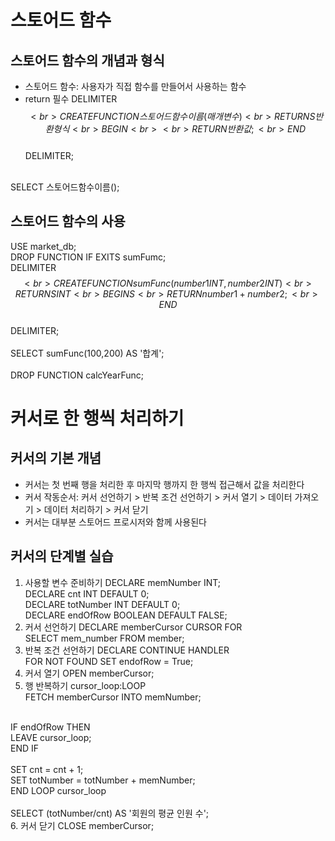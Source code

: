 # 스토어드 함수

## 스토어드 함수의 개념과 형식
* 스토어드 함수: 사용자가 직접 함수를 만들어서 사용하는 함수
* return 필수
DELIMITER $$<br>
CREATE FUNCTION 스토어드함수이름(매개변수)<br>
  RETURNS 반환형식<br>
BEGIN<br>
  <br>
  RETURN 반환값;<br>
END $$<br>
DELIMITER;<br>
<br>
SELECT 스토어드함수이름();<br>

## 스토어드 함수의 사용
USE market_db;<br>
DROP FUNCTION IF EXITS sumFumc;<br>
DELIMITER $$<br>
CREATE FUNCTION sumFunc(number1 INT, number2 INT)<br>
  RETURNS INT<br>
BEGINS<br>
  RETURN number1 + number2;<br>
END $$<br>
DELIMITER;<br>
<br>
SELECT sumFunc(100,200) AS '합계';<br>
<br>
DROP FUNCTION calcYearFunc;

# 커서로 한 행씩 처리하기

## 커서의 기본 개념
* 커서는 첫 번째 행을 처리한 후 마지막 행까지 한 행씩 접근해서 값을 처리한다
* 커서 작동순서: 커서 선언하기 > 반복 조건 선언하기 > 커서 열기 > 데이터 가져오기 > 데이터 처리하기 > 커서 닫기
* 커서는 대부분 스토어드 프로시저와 함께 사용된다

## 커서의 단계별 실습
1. 사용할 변수 준비하기
DECLARE memNumber INT;<br>
DECLARE cnt INT DEFAULT 0;<br>
DECLARE totNumber INT DEFAULT 0;<br>
DECLARE endOfRow BOOLEAN DEFAULT FALSE;<br>
2. 커서 선언하기
DECLARE memberCursor CURSOR FOR<br>
  SELECT mem_number FROM member;<br>
3. 반복 조건 선언하기
DECLARE CONTINUE HANDLER<br>
  FOR NOT FOUND SET endofRow = True;<br>
4. 커서 열기
OPEN memberCursor;<br>
5. 행 반복하기
cursor_loop:LOOP<br>
  FETCH memberCursor INTO memNumber;
  <br>
  IF endOfRow THEN<br>
    LEAVE cursor_loop;<br>
  END IF<br>
  <br>
  SET cnt = cnt + 1;<br>
  SET totNumber = totNumber + memNumber;<br>
END LOOP cursor_loop<br>
<br>
SELECT (totNumber/cnt) AS '회원의 평균 인원 수';<br>
6. 커서 닫기
CLOSE memberCursor;<br>




